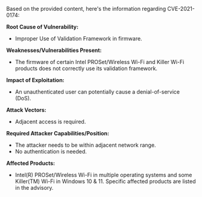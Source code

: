 Based on the provided content, here's the information regarding CVE-2021-0174:

**Root Cause of Vulnerability:**
- Improper Use of Validation Framework in firmware.

**Weaknesses/Vulnerabilities Present:**
-  The firmware of certain Intel PROSet/Wireless Wi-Fi and Killer Wi-Fi products does not correctly use its validation framework.

**Impact of Exploitation:**
- An unauthenticated user can potentially cause a denial-of-service (DoS).

**Attack Vectors:**
- Adjacent access is required.

**Required Attacker Capabilities/Position:**
- The attacker needs to be within adjacent network range.
- No authentication is needed.

**Affected Products:**
- Intel(R) PROSet/Wireless Wi-Fi in multiple operating systems and some Killer(TM) Wi-Fi in Windows 10 & 11. Specific affected products are listed in the advisory.